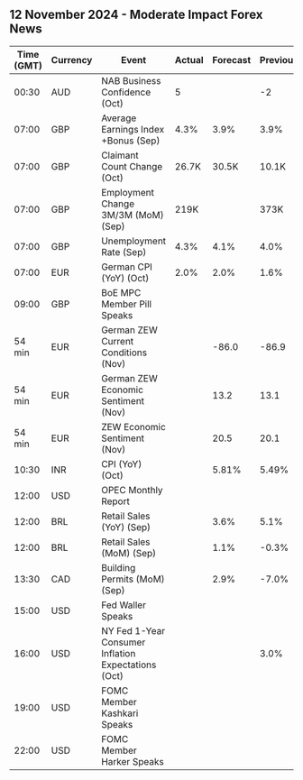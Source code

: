 ## 12 November 2024 - Moderate Impact Forex News

| Time (GMT) | Currency | Event | Actual | Forecast | Previous |
|------|----------|-------|--------|----------|----------|
| 00:30 | AUD | NAB Business Confidence (Oct) | 5 |  | -2 |
| 07:00 | GBP | Average Earnings Index +Bonus (Sep) | 4.3% | 3.9% | 3.9% |
| 07:00 | GBP | Claimant Count Change (Oct) | 26.7K | 30.5K | 10.1K |
| 07:00 | GBP | Employment Change 3M/3M (MoM) (Sep) | 219K |  | 373K |
| 07:00 | GBP | Unemployment Rate (Sep) | 4.3% | 4.1% | 4.0% |
| 07:00 | EUR | German CPI (YoY) (Oct) | 2.0% | 2.0% | 1.6% |
| 09:00 | GBP | BoE MPC Member Pill Speaks |  |  |  |
| 54 min | EUR | German ZEW Current Conditions (Nov) |  | -86.0 | -86.9 |
| 54 min | EUR | German ZEW Economic Sentiment (Nov) |  | 13.2 | 13.1 |
| 54 min | EUR | ZEW Economic Sentiment (Nov) |  | 20.5 | 20.1 |
| 10:30 | INR | CPI (YoY) (Oct) |  | 5.81% | 5.49% |
| 12:00 | USD | OPEC Monthly Report |  |  |  |
| 12:00 | BRL | Retail Sales (YoY) (Sep) |  | 3.6% | 5.1% |
| 12:00 | BRL | Retail Sales (MoM) (Sep) |  | 1.1% | -0.3% |
| 13:30 | CAD | Building Permits (MoM) (Sep) |  | 2.9% | -7.0% |
| 15:00 | USD | Fed Waller Speaks |  |  |  |
| 16:00 | USD | NY Fed 1-Year Consumer Inflation Expectations (Oct) |  |  | 3.0% |
| 19:00 | USD | FOMC Member Kashkari Speaks |  |  |  |
| 22:00 | USD | FOMC Member Harker Speaks |  |  |  |
